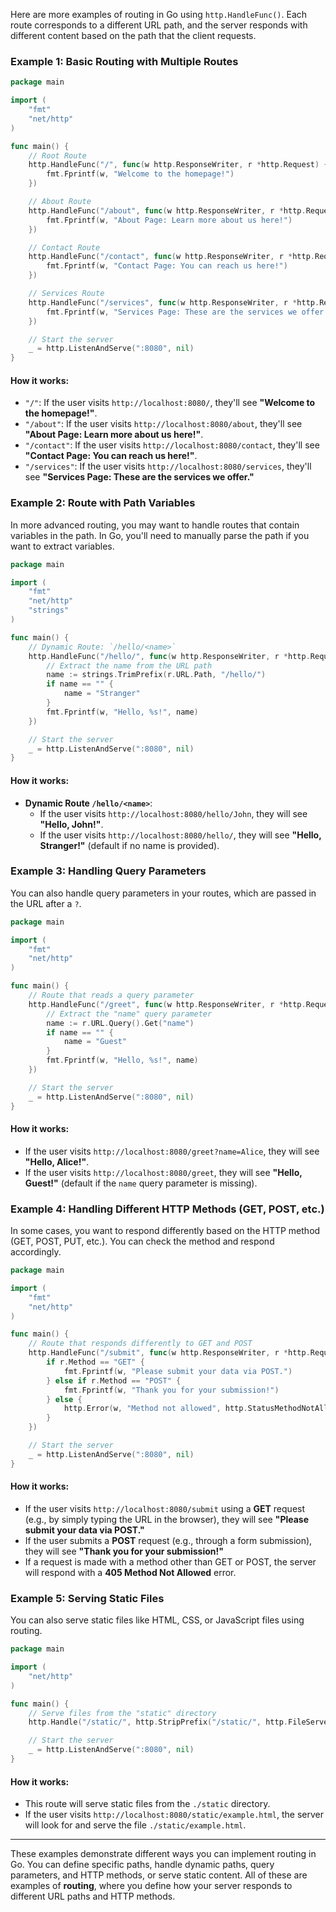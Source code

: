 Here are more examples of routing in Go using `http.HandleFunc()`. Each route corresponds to a different URL path, and the server responds with different content based on the path that the client requests.

### Example 1: Basic Routing with Multiple Routes

```go
package main

import (
	"fmt"
	"net/http"
)

func main() {
	// Root Route
	http.HandleFunc("/", func(w http.ResponseWriter, r *http.Request) {
		fmt.Fprintf(w, "Welcome to the homepage!")
	})

	// About Route
	http.HandleFunc("/about", func(w http.ResponseWriter, r *http.Request) {
		fmt.Fprintf(w, "About Page: Learn more about us here!")
	})

	// Contact Route
	http.HandleFunc("/contact", func(w http.ResponseWriter, r *http.Request) {
		fmt.Fprintf(w, "Contact Page: You can reach us here!")
	})

	// Services Route
	http.HandleFunc("/services", func(w http.ResponseWriter, r *http.Request) {
		fmt.Fprintf(w, "Services Page: These are the services we offer.")
	})

	// Start the server
	_ = http.ListenAndServe(":8080", nil)
}
```

#### How it works:
- `"/"`: If the user visits `http://localhost:8080/`, they'll see **"Welcome to the homepage!"**.
- `"/about"`: If the user visits `http://localhost:8080/about`, they'll see **"About Page: Learn more about us here!"**.
- `"/contact"`: If the user visits `http://localhost:8080/contact`, they'll see **"Contact Page: You can reach us here!"**.
- `"/services"`: If the user visits `http://localhost:8080/services`, they'll see **"Services Page: These are the services we offer."**

### Example 2: Route with Path Variables

In more advanced routing, you may want to handle routes that contain variables in the path. In Go, you'll need to manually parse the path if you want to extract variables.

```go
package main

import (
	"fmt"
	"net/http"
	"strings"
)

func main() {
	// Dynamic Route: `/hello/<name>`
	http.HandleFunc("/hello/", func(w http.ResponseWriter, r *http.Request) {
		// Extract the name from the URL path
		name := strings.TrimPrefix(r.URL.Path, "/hello/")
		if name == "" {
			name = "Stranger"
		}
		fmt.Fprintf(w, "Hello, %s!", name)
	})

	// Start the server
	_ = http.ListenAndServe(":8080", nil)
}
```

#### How it works:
- **Dynamic Route `/hello/<name>`**: 
  - If the user visits `http://localhost:8080/hello/John`, they will see **"Hello, John!"**.
  - If the user visits `http://localhost:8080/hello/`, they will see **"Hello, Stranger!"** (default if no name is provided).

### Example 3: Handling Query Parameters

You can also handle query parameters in your routes, which are passed in the URL after a `?`.

```go
package main

import (
	"fmt"
	"net/http"
)

func main() {
	// Route that reads a query parameter
	http.HandleFunc("/greet", func(w http.ResponseWriter, r *http.Request) {
		// Extract the "name" query parameter
		name := r.URL.Query().Get("name")
		if name == "" {
			name = "Guest"
		}
		fmt.Fprintf(w, "Hello, %s!", name)
	})

	// Start the server
	_ = http.ListenAndServe(":8080", nil)
}
```

#### How it works:
- If the user visits `http://localhost:8080/greet?name=Alice`, they will see **"Hello, Alice!"**.
- If the user visits `http://localhost:8080/greet`, they will see **"Hello, Guest!"** (default if the `name` query parameter is missing).

### Example 4: Handling Different HTTP Methods (GET, POST, etc.)

In some cases, you want to respond differently based on the HTTP method (GET, POST, PUT, etc.). You can check the method and respond accordingly.

```go
package main

import (
	"fmt"
	"net/http"
)

func main() {
	// Route that responds differently to GET and POST
	http.HandleFunc("/submit", func(w http.ResponseWriter, r *http.Request) {
		if r.Method == "GET" {
			fmt.Fprintf(w, "Please submit your data via POST.")
		} else if r.Method == "POST" {
			fmt.Fprintf(w, "Thank you for your submission!")
		} else {
			http.Error(w, "Method not allowed", http.StatusMethodNotAllowed)
		}
	})

	// Start the server
	_ = http.ListenAndServe(":8080", nil)
}
```

#### How it works:
- If the user visits `http://localhost:8080/submit` using a **GET** request (e.g., by simply typing the URL in the browser), they will see **"Please submit your data via POST."**
- If the user submits a **POST** request (e.g., through a form submission), they will see **"Thank you for your submission!"**
- If a request is made with a method other than GET or POST, the server will respond with a **405 Method Not Allowed** error.

### Example 5: Serving Static Files

You can also serve static files like HTML, CSS, or JavaScript files using routing.

```go
package main

import (
	"net/http"
)

func main() {
	// Serve files from the "static" directory
	http.Handle("/static/", http.StripPrefix("/static/", http.FileServer(http.Dir("./static"))))

	// Start the server
	_ = http.ListenAndServe(":8080", nil)
}
```

#### How it works:
- This route will serve static files from the `./static` directory.
- If the user visits `http://localhost:8080/static/example.html`, the server will look for and serve the file `./static/example.html`.

---

These examples demonstrate different ways you can implement routing in Go. You can define specific paths, handle dynamic paths, query parameters, and HTTP methods, or serve static content. All of these are examples of **routing**, where you define how your server responds to different URL paths and HTTP methods.